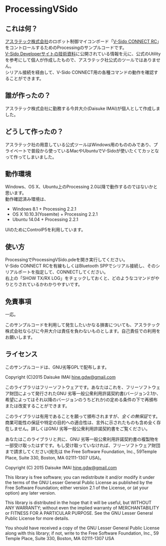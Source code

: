 # ProcessingVSido
## これは何？
[アスラテック株式会社](http://www.asratec.co.jp/ "アスラテック株式会社")のロボット制御マイコンボード「[V-Sido CONNECT RC](http://www.asratec.co.jp/product/connect/rc/ "V-Sido CONNECT RC")」をコントロールするためのProcessingのサンプルコードです。  
[V-Sido Developerサイトの技術資料](https://v-sido-developer.com/learning/connect/connect-rc/ "V-Sido Developerサイトの技術資料")に公開されている情報を元に、公式のUtilityを参考にして個人が作成したもので、アスラテック社公式のツールではありません。  
シリアル接続を経由して、V-Sido CONNECT用の各種コマンドの動作を確認することができます。

## 誰が作ったの？
アスラテック株式会社に勤務する今井大介(Daisuke IMAI)が個人として作成しました。

## どうして作ったの？
アスラテック社の用意している公式ツールはWindows用のもののみであり、プライベートで普段から使っているMacやUbuntuでV-Sidoが使いたくてカッとなって作ってしまいました。  

## 動作環境
Windows、OS X、Ubuntu上のProcessing 2.0以降で動作するのではないかと思います。  
動作確認済み環境は、
* Windows 8.1 + Processing 2.2.1
* OS X 10.10.3(Yosemite) + Processing 2.2.1
* Ubuntu 14.04 + Processing 2.2.1

UIのためにControlP5を利用しています。

## 使い方
ProcessingでProcessingVSido.pdeを開き実行してください。  
V-Sido CONNECT RCを有線もしくはBluetooth SPPでシリアル接続し、そのシリアルポートを指定して、CONNECTしてください。  
右上の「SHOW TX/RX LOG」をチェックしておくと、どのようなコマンドがやりとりされているかわかりやすいです。

## 免責事項
一応。  
  
このサンプルコードを利用して発生したいかなる損害についても、アスラテック株式会社ならびに今井大介は責任を負わないものとします。自己責任での利用をお願いします。

## ライセンス
このサンプルコードは、GNU劣等GPLで配布します。  
  
Copyright (C)2015 Daisuke IMAI <hine.gdw@gmail.com>  

このライブラリはフリーソフトウェアです。あなたはこれを、フリーソフトウェア財団によって発行されたGNU 劣等一般公衆利用許諾契約書(バージョン2.1か、希望によってはそれ以降のバージョンのうちどれか)の定める条件の下で再頒布または改変することができます。  

このライブラリは有用であることを願って頒布されますが、*全くの無保証*です。商業可能性の保証や特定の目的への適合性は、言外に示されたものも含め全く存在しません。詳しくはGNU 劣等一般公衆利用許諾契約書をご覧ください。  

あなたはこのライブラリと共に、GNU 劣等一般公衆利用許諾契約書の複製物を一部受け取ったはずです。もし受け取っていなければ、フリーソフトウェア財団まで請求してください(宛先は the Free Software Foundation, Inc., 59Temple Place, Suite 330, Boston, MA 02111-1307 USA)。  


Copyright (C) 2015 Daisuke IMAI <hine.gdw@gmail.com>

This library is free software; you can redistribute it and/or modify it under the terms of the GNU Lesser General Public License as published by the Free Software Foundation; either version 2.1 of the License, or (at your option) any later version.  

This library is distributed in the hope that it will be useful, but WITHOUT ANY WARRANTY; without even the implied warranty of MERCHANTABILITY or FITNESS FOR A PARTICULAR PURPOSE.  See the GNU Lesser General Public License for more details.  

You should have received a copy of the GNU Lesser General Public License along with this library; if not, write to the Free Software Foundation, Inc., 59 Temple Place, Suite 330, Boston, MA  02111-1307  USA  

